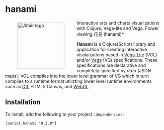 # hanami

<a href="https://altair-viz.github.io"><img src="https://github.com/jsa-aerial/hanami/blob/master/resources/public/Himeji_sakura.jpg" align="left" hspace="40" vspace="6" alt="Altair logo" width="150px"></a>

Interactive arts and charts visualizations with Clojure, Vega-lite and Vega. Flower viewing 花見 (hanami)*

**Hanami** is a Clojure(Script) library and application for creating interactive visulaizations based in [Vega-Lite](https://vega.github.io/vega-lite/) (VGL) and/or [Vega](https://vega.github.io/vega/) (VG) specifications. These specifications are declarative and completely specified by _data_ (JSON maps). VGL compiles into the lower level grammar of VG which in turn compiles to a runtime format utilizting lower level runtime environments such as [D3](https://d3js.org/), HTML5 Canvas, and [WebGL](https://github.com/vega/vega-webgl-renderer).


## Installation

To install, add the following to your project `:dependencies`:

    [aerial.hanami "0.2.0"]


